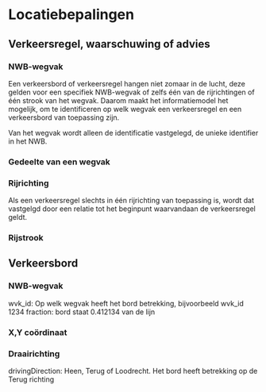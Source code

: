 # Locatiebepalingen


## Verkeersregel, waarschuwing of advies

### NWB-wegvak
Een verkeersbord of verkeersregel hangen niet zomaar in de lucht, deze gelden voor een specifiek NWB-wegvak of zelfs één van de rijrichtingen of één strook van het wegvak. Daarom maakt het informatiemodel het mogelijk, om te identificeren op welk wegvak een verkeersregel en een verkeersbord van toepassing zijn.

Van het wegvak wordt alleen de identificatie vastgelegd, de unieke identifier in het NWB.

### Gedeelte van een wegvak

### Rijrichting
Als een verkeersregel slechts in één rijrichting van toepassing is, wordt dat vastgelgd door een relatie tot het beginpunt waarvandaan de verkeersregel geldt.

### Rijstrook
<div class="issue" data-number="186"></div>


## Verkeersbord


### NWB-wegvak
wvk_id: Op welk wegvak heeft het bord betrekking, bijvoorbeeld wvk_id 1234
fraction: bord staat 0.412134 van de lijn


### X,Y coördinaat


### Draairichting


drivingDirection: Heen, Terug of Loodrecht. Het bord heeft betrekking op de Terug richting











